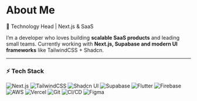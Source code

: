 # About Me  
🚀 Technology Head | Next.js & SaaS

I’m a developer who loves building **scalable SaaS products** and leading small teams. Currently working with **Next.js, Supabase and modern UI frameworks** like TailwindCSS + Shadcn.  

---

### ⚡ Tech Stack  
![Next.js](https://img.shields.io/badge/next.js-000000?style=flat&logo=nextdotjs&logoColor=white)   ![TailwindCSS](https://img.shields.io/badge/tailwindcss-%2338B2AC.svg?style=flat&logo=tailwind-css&logoColor=white)  ![Shadcn UI](https://img.shields.io/badge/shadcn-000000.svg?style=flat&logo=radix-ui&logoColor=white) ![Supabase](https://img.shields.io/badge/supabase-3ECF8E.svg?style=flat&logo=supabase&logoColor=white)  ![Flutter](https://img.shields.io/badge/flutter-%2302569B.svg?style=flat&logo=flutter&logoColor=white)  ![Firebase](https://img.shields.io/badge/firebase-%23039BE5.svg?style=flat&logo=firebase) ![AWS](https://img.shields.io/badge/Amazon_AWS-%23FF9900.svg?style=flat&logo=amazon-aws&logoColor=white)  ![Vercel](https://img.shields.io/badge/vercel-000000?style=flat&logo=vercel&logoColor=white) ![Git](https://img.shields.io/badge/git-%23F05033.svg?style=flat&logo=git&logoColor=white) ![CI/CD](https://img.shields.io/badge/CI%2FCD-%2300C7B7.svg?style=flat&logo=githubactions&logoColor=white)
  ![Figma](https://img.shields.io/badge/figma-%23F24E1E.svg?style=flat&logo=figma&logoColor=white)   

